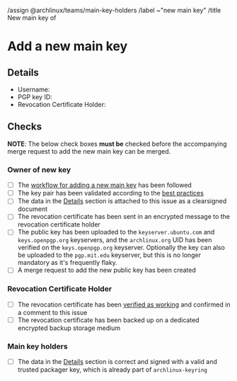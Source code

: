 <!--
This template is used when a new main PGP public key needs to be added to the
distribution's keyring.
It is used by users with a valid packager key.

NOTE: All comment sections with a MODIFY note need to be edited. All checkboxes
in the "Checks" section labeled as "Owner of new key" need to be checked by the
owner of the new key.
-->
/assign @archlinux/teams/main-key-holders
/label ~"new main key"
/title New main key of <!-- MODIFY: Add new main key holder's username -->
<!--
Please do not remove the above quick actions, which automatically label the
issue and assign relevant users.
-->

# Add a new main key

## Details

- Username: <!-- MODIFY: Add the @-prefixed username -->
- PGP key ID: <!-- MODIFY: Add the output of `gpg --keyid-format long --list-key <MY UID> | sed -n '2p' | tr -d ' '` here -->
- Revocation Certificate Holder: <!-- MODIFY: Add the @-prefixed username of the revocation certificate holder -->

<!--
MODIFY: Attach the above information of the details section as a clearsigned
document (see https://www.gnupg.org/gph/en/manual/x135.html) to this ticket
using a valid packager key of the user:

* Select the above text, copy/paste it into a file (e.g. `details.txt`).
* Make sure to sign with the root certificate of the packager key (not any of
  the subkeys!):
  `gpg --armor --default-key <fingerprint_of_root>! --clearsign details.txt`
* Upload `details.txt` as attachment to this ticket.
-->

## Checks

**NOTE**: The below check boxes **must be** checked before the accompanying
merge request to add the new main key can be merged.

### Owner of new key

- [ ] The [workflow for adding a new main key]
  has been followed
- [ ] The key pair has been validated according to the [best practices]
- [ ] The data in the [Details] section is attached to this issue as
  a clearsigned document
- [ ] The revocation certificate has been sent in an encrypted message to the
  revocation certificate holder
- [ ] The public key has been uploaded to the `keyserver.ubuntu.com` and
  `keys.openpgp.org` keyservers, and the `archlinux.org` UID has been verified
  on the `keys.openpgp.org` keyserver.  Optionally the key can also be uploaded
  to the `pgp.mit.edu` keyserver, but this is no longer mandatory as it's
  frequently flaky.
- [ ] A merge request to add the new public key has been created

### Revocation Certificate Holder

- [ ] The revocation certificate has been [verified as working]
  and confirmed in a comment to this issue
- [ ] The revocation certificate has been backed up on a dedicated encrypted backup storage medium

### Main key holders

- [ ] The data in the [Details](#details) section is correct and signed with a
  valid and trusted packager key, which is already part of `archlinux-keyring`

[workflow for adding a new main key]: https://gitlab.archlinux.org/archlinux/archlinux-keyring/-/wikis/workflows/add-a-new-main-key
[best practices]: https://gitlab.archlinux.org/archlinux/archlinux-keyring/-/wikis/best-practices#validating-a-key-pair
[Details]: #details
[verified as working]: https://gitlab.archlinux.org/archlinux/archlinux-keyring/-/wikis/workflows/verify-a-revocation-certificate
